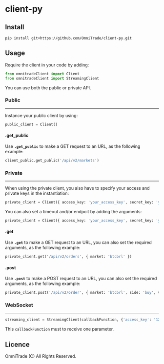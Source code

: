 # client-py

## Install

```console
pip install git+https://github.com/OmniTrade/client-py.git
```

## Usage

Require the client in your code by adding:


```python
from omnitradeClient import Client
from omnitradeClient import StreamingClient
```

You can use both the public or private API.

### Public
------

Instance your public client by using:

```python
public_client = Client()
```

#### .get_public

Use **`.get_public`** to make a GET request to an URL, as the following example:

```python
client_public.get_public('/api/v2/markets')
```

### Private
------

When using the private client, you also have to specify your access and private keys in the instantiation:

```python
private_client = Client({ access_key: 'your_access_key', secret_key: 'your_secret_key' })
```

You can also set a timeout and/or endpoit by adding the arguments:

```python
private_client = Client({ access_key: 'your_access_key', secret_key: 'your_secret_key', timeout: 60, endpoint: 'https://omnitrade.io/' })
```
#### .get

Use **`.get`** to make a GET request to an URL, you can also set the required arguments, as the following example:

```python
private_client.get('/api/v2/orders', { market: 'btcbrl' })
```

#### .post

Use **`.post`** to make a POST request to an URL, you can also set the required arguments, as the following example:

```python
private_client.post('/api/v2/order', { market: 'btcbrl', side: 'buy', volume: '0.42', price: '4200.0' })
```

### WebSocket
------ 

```python
streaming_client = StreamingClient(callbackFunction, {'access_key': '123456', 'secret_key': '123412'})
```

This `callbackFunction` must to receive one parameter.

## Licence

OmniTrade (C) All Rights Reserved.
